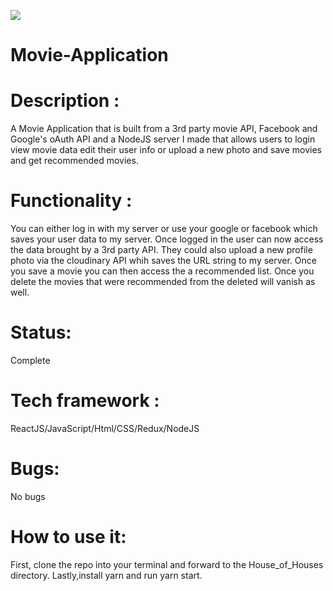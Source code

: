 <img src="https://res.cloudinary.com/di449masi/image/upload/v1608580199/Screenshot_2020-12-21_at_2.49.33_PM_niwo8i.png"></img>

# Movie-Application

# Description : 
A Movie Application that is built from a 3rd party movie API, Facebook and Google's oAuth API and a NodeJS server I made that allows users to login view movie data edit their user info or upload a new photo and save movies and get recommended movies.

# Functionality : 
You can either log in with my server or use your google or facebook which saves your user data to my server. Once logged in the user can now access the data brought by a 3rd party API. They could also upload a new profile photo via the cloudinary API whih saves the URL string to my server. Once you save a movie you can then access the a recommended list. Once you delete the movies that were recommended from the deleted will vanish as well. 
# Status:
Complete

# Tech framework :
ReactJS/JavaScript/Html/CSS/Redux/NodeJS

# Bugs:
No bugs 
# How to use it:
First, clone the repo into your terminal and forward to the House_of_Houses directory. Lastly,install yarn and run yarn start. 

